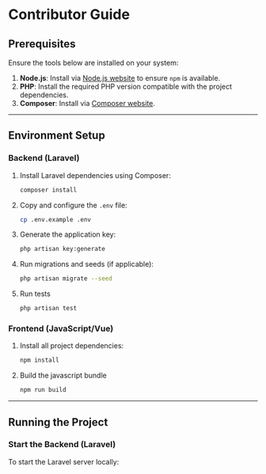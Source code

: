# Contributor Guide

## Prerequisites

Ensure the tools below are installed on your system:

1. **Node.js**: Install via [Node.js website](https://nodejs.org/) to ensure `npm` is available.
2. **PHP**: Install the required PHP version compatible with the project dependencies.
3. **Composer**: Install via [Composer website](https://getcomposer.org).

---

## Environment Setup

### Backend (Laravel)

1. Install Laravel dependencies using Composer:
   ```sh
   composer install
   ```
2. Copy and configure the `.env` file:
   ```sh
   cp .env.example .env
   ```
3. Generate the application key:
   ```sh
   php artisan key:generate
   ```
4. Run migrations and seeds (if applicable):
   ```sh
   php artisan migrate --seed
   ```
5. Run tests
   ```sh
   php artisan test
   ```

### Frontend (JavaScript/Vue)

1. Install all project dependencies:
   ```sh
   npm install
   ```
2. Build the javascript bundle
   ```sh
   npm run build
   ```
---

## Running the Project

### Start the Backend (Laravel)

To start the Laravel server locally:
